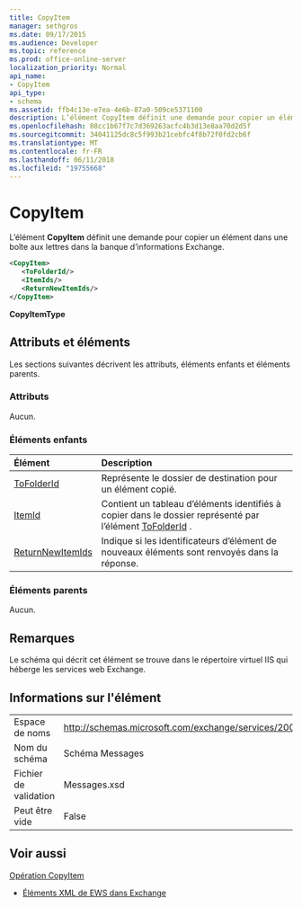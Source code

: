 ```yaml
---
title: CopyItem
manager: sethgros
ms.date: 09/17/2015
ms.audience: Developer
ms.topic: reference
ms.prod: office-online-server
localization_priority: Normal
api_name:
- CopyItem
api_type:
- schema
ms.assetid: ffb4c13e-e7ea-4e6b-87a0-509ce5371100
description: L’élément CopyItem définit une demande pour copier un élément dans une boîte aux lettres dans la banque d’informations Exchange.
ms.openlocfilehash: 08cc1b67f7c7d369263acfc4b3d13e8aa70d2d5f
ms.sourcegitcommit: 34041125dc8c5f993b21cebfc4f8b72f0fd2cb6f
ms.translationtype: MT
ms.contentlocale: fr-FR
ms.lasthandoff: 06/11/2018
ms.locfileid: "19755668"
---
```

# <a name="copyitem"></a>CopyItem

L’élément **CopyItem** définit une demande pour copier un élément dans une boîte aux lettres dans la banque d’informations Exchange. 
  
```XML
<CopyItem>
   <ToFolderId/>
   <ItemIds/>
   <ReturnNewItemIds/>
</CopyItem>
```

 **CopyItemType**
## <a name="attributes-and-elements"></a>Attributs et éléments

Les sections suivantes décrivent les attributs, éléments enfants et éléments parents.
  
### <a name="attributes"></a>Attributs

Aucun.
  
### <a name="child-elements"></a>Éléments enfants

|**Élément**|**Description**|
|:-----|:-----|
|[ToFolderId](tofolderid.md) <br/> |Représente le dossier de destination pour un élément copié.  <br/> |
|[ItemId](itemids.md) <br/> |Contient un tableau d’éléments identifiés à copier dans le dossier représenté par l’élément [ToFolderId](tofolderid.md) .  <br/> |
|[ReturnNewItemIds](returnnewitemids.md) <br/> |Indique si les identificateurs d’élément de nouveaux éléments sont renvoyés dans la réponse.  <br/> |
   
### <a name="parent-elements"></a>Éléments parents

Aucun.
  
## <a name="remarks"></a>Remarques

Le schéma qui décrit cet élément se trouve dans le répertoire virtuel IIS qui héberge les services web Exchange.
  
## <a name="element-information"></a>Informations sur l'élément

|||
|:-----|:-----|
|Espace de noms  <br/> |http://schemas.microsoft.com/exchange/services/2006/messages  <br/> |
|Nom du schéma  <br/> |Schéma Messages  <br/> |
|Fichier de validation  <br/> |Messages.xsd  <br/> |
|Peut être vide  <br/> |False  <br/> |
   
## <a name="see-also"></a>Voir aussi



[Opération CopyItem](copyitem-operation.md)


- [Éléments XML de EWS dans Exchange](ews-xml-elements-in-exchange.md)

